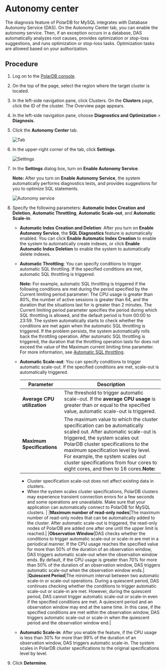 # Autonomy center

The diagnosis feature of PolarDB for MySQL integrates with Database Autonomy Service \(DAS\). On the Autonomy Center tab, you can enable the autonomy service. Then, if an exception occurs in a database, DAS automatically analyzes root causes, provides optimization or stop-loss suggestions, and runs optimization or stop-loss tasks. Optimization tasks are allowed based on your authorization.

## Procedure

1.  Log on to the [PolarDB console](https://polardb.console.aliyun.com/).

2.  On the top of the page, select the region where the target cluster is located.

3.  In the left-side navigation pane, click Clusters. On the **Clusters** page, click the ID of the cluster. The Overview page appears.

4.  In the left-side navigation pane, choose **Diagnostics and Optimization** \> **Diagnosis**.

5.  Click the **Autonomy Center** tab.

    ![Tab](https://static-aliyun-doc.oss-cn-hangzhou.aliyuncs.com/assets/img/en-US/4687449951/p132562.png)

6.  In the upper-right corner of the tab, click **Settings**.

    ![Settings](https://static-aliyun-doc.oss-cn-hangzhou.aliyuncs.com/assets/img/en-US/4687449951/p104684.png)

7.  In the **Settings** dialog box, turn on **Enable Autonomy Service**.

    **Note:** After you turn on **Enable Autonomy Service**, the system automatically performs diagnostics tests, and provides suggestions for you to optimize SQL statements.

    ![Autonomy service](https://static-aliyun-doc.oss-cn-hangzhou.aliyuncs.com/assets/img/en-US/4687449951/p104686.png)

8.  Specify the following parameters: **Automatic Index Creation and Deletion**, **Automatic Throttling**, **Automatic Scale-out**, and **Automatic Scale-in**.

    -   **Automatic Index Creation and Deletion**: After you turn on **Enable Autonomy Service**, the **SQL Diagnostics** feature is automatically enabled. You can click **Enable Automatic Index Creation** to enable the system to automatically create indexes, or click **Enable Automatic Index Deletion** to enable the system to automatically delete indexes.
    -   **Automatic Throttling**: You can specify conditions to trigger automatic SQL throttling. If the specified conditions are met, automatic SQL throttling is triggered.

        **Note:** For example, automatic SQL throttling is triggered if the following conditions are met during the period specified by the Current limiting period parameter: The CPU usage is greater than 80%, the number of active sessions is greater than 64, and the duration that the situations last for is greater than 2 minutes. The Current limiting period parameter specifies the period during which SQL throttling is allowed, and the default period is from 00:00 to 23:59. The system automatically starts to check whether the conditions are met again when the automatic SQL throttling is triggered. If the problem persists, the system automatically rolls back the throttling operation. After automatic SQL throttling is triggered, the duration that the throttling operation lasts for does not exceed the value of the Maximum current limiting time parameter. For more information, see [Automatic SQL throttling](https://www.alibabacloud.com/help/zh/doc-detail/164859.htm).

    -   **Automatic Scale-out**: You can specify conditions to trigger automatic scale-out. If the specified conditions are met, scale-out is automatically triggered.

        |Parameter|Description|
        |---------|-----------|
        |**Average CPU utilization**|The threshold to trigger automatic scale-out. If the **average CPU usage** is greater than or equal to the specified value, automatic scale-out is triggered.|
        |**Maximum Specifications**|The maximum value to which the cluster specification can be automatically scaled out. After automatic scale-out is triggered, the system scales out PolarDB cluster specifications to the maximum specification level by level. For example, the system scales out cluster specifications from four cores to eight cores, and then to 16 cores.**Note:**

        -   Cluster specification scale-out does not affect existing data in clusters.
        -   When the system scales cluster specifications, PolarDB clusters may experience transient connection errors for a few seconds and some operations are unavailable. Make sure that your application can automatically connect to PolarDB for MySQL clusters. |
        |**Maximum number of read-only nodes**|The maximum number of read-only nodes that can be automatically added to the cluster. After automatic scale-out is triggered, the read-only nodes of PolarDB are added one after one until the upper limit is reached.|
        |**Observation Window**|DAS checks whether the conditions to trigger automatic scale-out or scale-in are met in a periodical manner. If the CPU usage reaches the specified value for more than 50% of the duration of an observation window, DAS triggers automatic scale-out when the observation window ends. By default, if the CPU usage is greater than 70% for more than 50% of the duration of an observation window, DAS triggers automatic scale-out when the observation window ends.|
        |**Quiescent Period**|The minimum interval between two automatic scale-in or scale-out operations. During a quiescent period, DAS continues checking whether the conditions to trigger automatic scale-out or scale-in are met. However, during the quiescent period, DAS cannot trigger automatic scale-out or scale-in even if the specified conditions are met. A quiescent period and an observation window may end at the same time. In this case, if the specified conditions are met within the observation window, DAS triggers automatic scale-out or scale-in when the quiescent period and the observation window end.|

    -   **Automatic Scale-in**: After you enable the feature, if the CPU usage is less than 30% for more than 99% of the duration of an observation window, DAS triggers automatic scale-in. The system scales in PolarDB cluster specifications to the original specifications level by level.
9.  Click **Determine**.


